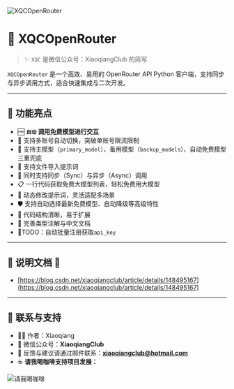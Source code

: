 ![XQCOpenRouter](https://gitee.com/xiaoqiangclub/xiaoqiangapps/raw/master/images/pypi/XQCOpenRouter.png)

# 🚀 XQCOpenRouter

> ✨ `XQC` 是微信公众号：XiaoqiangClub 的简写

`XQCOpenRouter` 是一个高效、易用的 OpenRouter API Python 客户端，支持同步与异步调用方式，适合快速集成与二次开发。

---

## 🌟 功能亮点

* 🆓   **`自动` 调用免费模型进行交互**
* 🔑 支持多账号自动切换，突破单账号限流限制
* 🧱 支持主模型（`primary_model`）、备用模型（`backup_models`）、自动免费模型三重兜底
* 📂 支持文件导入提示词
* 🔄 同时支持同步（Sync）与异步（Async）调用
* 📋 一行代码获取免费大模型列表，轻松免费用大模型
* 🔧 动态修改提示词，灵活适配多场景
* 🛡️ 支持自动选择最新免费模型、自动降级等高级特性
* 🧩 代码结构清晰，易于扩展
* 📝 完善类型注解与中文文档
* 🎯TODO：自动批量注册获取`api_key`

---

## 📒 说明文档 📒

- [https://blog.csdn.net/xiaoqiangclub/article/details/148495167](https://blog.csdn.net/xiaoqiangclub/article/details/148495167)

---

## 💬 联系与支持

* 👨‍💻 作者：Xiaoqiang
* 📢 微信公众号：**XiaoqiangClub**
* 📧 反馈与建议请通过邮件联系：**[xiaoqiangclub@hotmail.com](mailto:xiaoqiangclub@hotmail.com)**
* ☕ **请我喝咖啡支持项目发展：**

![请我喝咖啡](https://gitee.com/xiaoqiangclub/xiaoqiangapps/raw/master/images/xiaoqiangclub_ad.png)
